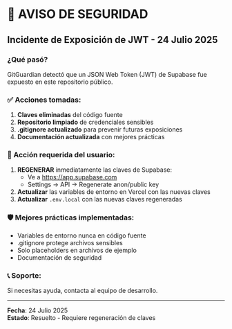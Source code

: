 # 🚨 AVISO DE SEGURIDAD

## Incidente de Exposición de JWT - 24 Julio 2025

### ¿Qué pasó?
GitGuardian detectó que un JSON Web Token (JWT) de Supabase fue expuesto en este repositorio público.

### ✅ Acciones tomadas:
1. **Claves eliminadas** del código fuente
2. **Repositorio limpiado** de credenciales sensibles
3. **.gitignore actualizado** para prevenir futuras exposiciones
4. **Documentación actualizada** con mejores prácticas

### 🔧 Acción requerida del usuario:
1. **REGENERAR** inmediatamente las claves de Supabase:
   - Ve a https://app.supabase.com
   - Settings → API → Regenerate anon/public key
2. **Actualizar** las variables de entorno en Vercel con las nuevas claves
3. **Actualizar** `.env.local` con las nuevas claves regeneradas

### 🛡️ Mejores prácticas implementadas:
- Variables de entorno nunca en código fuente
- .gitignore protege archivos sensibles  
- Solo placeholders en archivos de ejemplo
- Documentación de seguridad

### 📞 Soporte:
Si necesitas ayuda, contacta al equipo de desarrollo.

---
**Fecha**: 24 Julio 2025  
**Estado**: Resuelto - Requiere regeneración de claves
